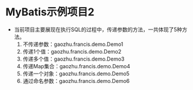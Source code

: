 # MyBatis示例项目2

- 当前项目主要展现在执行SQL的过程中，传递参数的方法，一共体现了5种方法。
  1. 不传递参数：gaozhu.francis.demo.Demo1
  2. 传递1个值：gaozhu.francis.demo.Demo2
  3. 传递多个值：gaozhu.francis.demo.Demo3
  4. 传递Map集合：gaozhu.francis.demo.Demo4
  5. 传递一个对象：gaozhu.francis.demo.Demo5
  6. 通过命名参数：gaozhu.francis.demo.Demo6